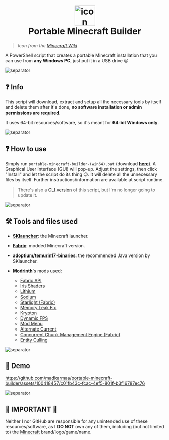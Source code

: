 <h1 align="center">
  <img src="https://static.wikia.nocookie.net/minecraft_gamepedia/images/1/12/Minecraft_Launcher_MS_Icon.png" alt="icon" style="width: 65px; height: 65px"><br>
  Portable Minecraft Builder
</h1>

> _Icon from the [Minecraft Wiki](https://minecraft.fandom.com/wiki/Minecraft_Launcher?file=Minecraft_Launcher_MS_Icon.png)_

A PowerShell script that creates a portable Minecraft installation that you can use from **any Windows PC**, just put it in a USB drive 😉

![separator](https://raw.githubusercontent.com/madkarmaa/automatic-chatgpt-dan/master/images/line.png)

## ❓ Info

This script will download, extract and setup all the necessary tools by itself and delete them after it's done, **no software installation or admin permissions are required**.

It uses 64-bit resources/software, so it's meant for **64-bit Windows only**.

![separator](https://raw.githubusercontent.com/madkarmaa/automatic-chatgpt-dan/master/images/line.png)

## ❓ How to use

Simply run `portable-minecraft-builder-(win64).bat` (download **[here](https://bit.ly/portable-mc-gui)**). A Graphical User Interface (GUI) will pop-up. Adjust the settings, then click "Install" and let the script do its thing 😉. It will delete all the unnecessary files by itself. Further instructions/information are available at script runtime.

> There's also a [CLI version](https://github.com/madkarmaa/portable-minecraft-builder/tree/master) of this script, but I'm no longer going to update it.

![separator](https://raw.githubusercontent.com/madkarmaa/automatic-chatgpt-dan/master/images/line.png)

## 🛠️ Tools and files used

-   **[SKlauncher](https://skmedix.pl/)**: the Minecraft launcher.

-   **[Fabric](https://fabricmc.net/)**: modded Minecraft version.

-   **[adoptium/temurin17-binaries](https://github.com/adoptium/temurin17-binaries/)**: the recommended Java version by SKlauncher.

-   **[Modrinth](https://modrinth.com/)**'s mods used:

    -   [Fabric API](https://modrinth.com/mod/fabric-api)
    -   [Iris Shaders](https://modrinth.com/mod/iris)
    -   [Lithium](https://modrinth.com/mod/lithium)
    -   [Sodium](https://modrinth.com/mod/sodium)
    -   [Starlight (Fabric)](https://modrinth.com/mod/starlight)
    -   [Memory Leak Fix](https://modrinth.com/mod/memoryleakfix)
    -   [Krypton](https://modrinth.com/mod/krypton)
    -   [Dynamic FPS](https://modrinth.com/mod/dynamic-fps)
    -   [Mod Menu](https://modrinth.com/mod/modmenu)
    -   [Alternate Current](https://modrinth.com/mod/alternate-current)
    -   [Concurrent Chunk Management Engine (Fabric)](https://modrinth.com/mod/c2me-fabric)
    -   [Entity Culling](https://modrinth.com/mod/entityculling)

![separator](https://raw.githubusercontent.com/madkarmaa/automatic-chatgpt-dan/master/images/line.png)

## 🎥 Demo

https://github.com/madkarmaa/portable-minecraft-builder/assets/100418457/c01fb43c-fcac-4ef5-801f-b3f16787ec76

![separator](https://raw.githubusercontent.com/madkarmaa/automatic-chatgpt-dan/master/images/line.png)

## 🚨 IMPORTANT 🚨

Neither I nor GitHub are responsible for any unintended use of these resources/software, as I **DO NOT** own any of them, including (but not limited to) the [Minecraft](https://minecraft.net) brand/logo/game/name.
